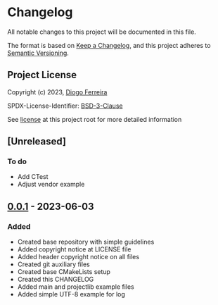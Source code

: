 # Changelog

All notable changes to this project will be documented in this file.

The format is based on [Keep a Changelog](https://keepachangelog.com/en/1.0.0/),
and this project adheres to [Semantic Versioning](https://semver.org/spec/v2.0.0.html).


## Project License
Copyright (c) 2023, [Diogo Ferreira](https://github.com/diogoefl)

SPDX-License-Identifier: [BSD-3-Clause](https://spdx.org/licenses/BSD-3-Clause.html)

See [license](./LICENSE) at this project root for more detailed information


## [Unreleased]

### To do

- Add CTest
- Adjust vendor example

## [0.0.1] - 2023-06-03

### Added

- Created base repository with simple guidelines
- Added copyright notice at LICENSE file
- Added header copyright notice on all files
- Created git auxiliary files
- Created base CMakeLists setup
- Created this CHANGELOG
- Added main and projectlib example files
- Added simple UTF-8 example for log

[0.0.1]: https://github.com/diogoefl/cmake_c_project_template/releases/tag/v0.0.1